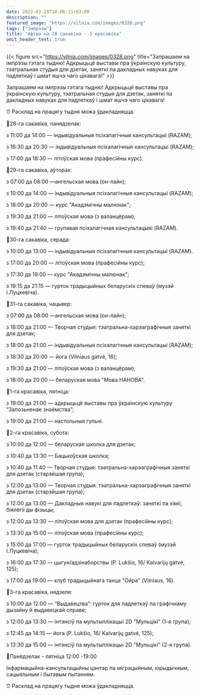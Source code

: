 ```yaml
---
date: 2022-03-28T10:06:11+03:00
description: ""
featured_image: "https://vilnia.com/images/0328.png"
tags: ["імпрэзы"]
title: "Афіша на 28 сакавіка - 3 красавіка"
omit_header_text: true
---
```

{{< figure src="https://vilnia.com/images/0328.png" title="Запрашаем на імпрэзы гэтага тыдню! Адкрыцьцё выставы пра ўкраінскую культуру, тэатральная студыя для дзетак, заняткі па дакладных навуках для падлеткаў і шмат яшчэ чаго цікавага!" >}}

Запрашаем на імпрэзы гэтага тыдню! Адкрыцьцё выставы пра ўкраінскую культуру, тэатральная студыя для дзетак, заняткі па дакладных навуках для падлеткаў і шмат яшчэ чаго цікавага!


⏰ Расклад на працягу тыдня можа ўдакладняцца.

📌28-га сакавіка, панядзелак:

з 11:00 да 14:00 — індывідуальныя псіхалагічныя кансультацыі (RAZAM);

з 16:30 да 20:30 — індывідуальныя псіхалагічныя кансультацыі (RAZAM);

з 17:00 да 18:30 — літоўская мова (прафесійны курс).

📌29-га сакавіка, аўторак:

з 07:00 да 08:00 —ангельская мова (он-лайн);

з 10:00 да 14:00 — індывідуальныя псіхалагічныя кансультацыі (RAZAM);

з 18:00 да 20:00 — курс "Акадэмічны малюнак";

з 19:30 да 21:00 — літоўская мова (з валанцёрам);

з 19:40 да 21:40 — групавая псіхалагічная кансультацыяі (RAZAM).

📌30-га сакавіка, серада:

з 10:00 да 13:00 — індывідуальныя псіхалагічныя кансультацыі (RAZAM).

з 17:00 да 20:00 — літоўская мова (прафесійны курс);

з 17:30 да 19:00 — курс "Акадэмічны малюнак";

з 19:15 да 21:15 — гурток традыцыйных беларускіх спеваў (музэй І.Луцкевіча).

📌31-га сакавіка, чацьвер:

з 07:00 да 08:00 —ангельская мова (он-лайн);

з 18:00 да 21:00 — Творчая студыя: тэатральна-харэаграфічныя заняткі для дзетак;

з 18:00 да 21:00 — індывідуальныя псіхалагічныя кансультацыі (RAZAM);

з 18:30 да 20:00 — йога (Vilniaus gatvė, 16);

з 19:30 да 21:00 — літоўская мова (з валанцёрам);

з 18:00 да 20:00 — беларуская мова "Мова НАНОВА".

📌1-га красавіка, пятніца:

з 19:00 да 21:00 — адкрыцьцё выставы пра ўкраінскую культуру “Запозьненае знаёмства”;

з 19:00 да 21:00 — настольныя гульні.


📌2-га красавіка, субота:

з 10:00 да 12:00 — беларуская школка для дзетак;

з 10:40 да 13:30 — Бацькоўская школка;

з 10:40 да 11:40 — Творчая студыя: тэатральна-харэаграфічныя заняткі для дзетак (старэйшая група);

з 12:00 да 13:00 — Творчая студыя: тэатральна-харэаграфічныя заняткі для дзетак (старэйшая група);

з 12:00 да 13:00 — Дакладныя навукі для падлеткаў: заняткі па хіміі, біялёгіі ды фізыцы;

з 12:00 да 13:30 — літоўская мова для дзетак (прафесійны курс);

з 13:30 да 15:00 — літоўская мова (прафесійны курс);

з 15:00 да 17:00 — гурток традыцыйных беларускіх спеваў  (музэй І.Луцкевіча);

з 16:00 да 17:30 — цыгун/адзінаборствы (P. Lukšio, 16/ Kalvarijų gatvė, 125);

з 17:00 да 19:00 — клуб традыцыйнага танца "Ойра" (Vilniaus, 16).

📌3-га красавіка, нядзеля:

з 10:00 да 12:00 — “Выдавецтва”: гурток для падлеткаў па графічнаму дызайну й выдавецкай справе;

з 12:00 да 13:30 — інтэнсіў па мультыплікацыі 2D "Мульцікі" (1-я група);

з 12:45 да 14:15 — йога (P. Lukšio, 16/ Kalvarijų gatvė, 125);

з 13:30 да 15:00 — інтэнсіў па мультыплікацыі 2D "Мульцікі" (2-я група).

📍Панядзелак - пятніца 12:00 -19:00

Інфармацыйна-кансультацыйны цэнтар па міграцыйным, юрыдычным, сацыяльным і бытавым пытанням.

⏰ Расклад на працягу тыдня можа ўдакладняцца.

